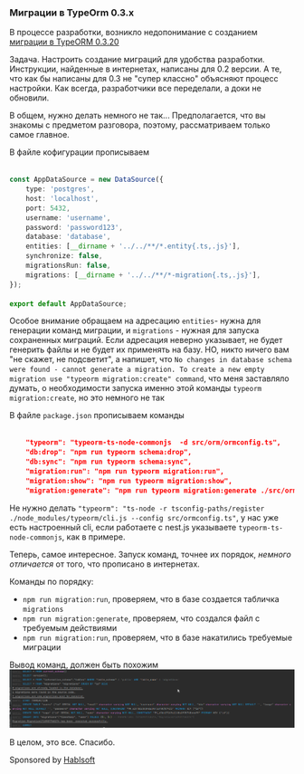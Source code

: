 ### Миграции в TypeOrm 0.3.x

В процессе разработки, возникло недопонимание с созданием [миграции  в TypeORM 0.3.20](https://typeorm.io/migrations)

Задача. 
Настроить создание миграций для удобства разработки. Инструкции, найденные в интернетах, написаны для 0.2 версии. А те, что
как бы написаны для 0.3 не "супер классно" объясняют процесс настройки.
Как всегда, разработчики все переделали, а доки не обновили. 

В общем, нужно делать немного не так...
Предполагается, что вы знакомы с предметом разговора, поэтому, рассматриваем только самое главное.

В файле кофигурации прописываем 
```ts

const AppDataSource = new DataSource({
    type: 'postgres',
    host: 'localhost',
    port: 5432,
    username: 'username',
    password: 'password123',
    database: 'database',
    entities: [__dirname + '../../**/*.entity{.ts,.js}'],
    synchronize: false,
    migrationsRun: false,
    migrations: [__dirname + '../../**/*-migration{.ts,.js}'],
});

export default AppDataSource;

```
Особое внимание обращаем на адресацию `entities`- нужна для генерации команд миграции, и `migrations` - нужная для запуска
сохраненных миграций. Если адресация неверно указывает, не будет генерить файлы и не будет их применять на базу. НО, никто
ничего вам "не скажет, не подсветит", а напишет, что `No changes in database schema were found - cannot generate a migration. To create a new empty migration use "typeorm migration:create" command`,
что меня заставляло думать, о необходимости запуска именно этой команды `typeorm migration:create`, но это немного не так

В файле `package.json` прописываем команды 
```json

    "typeorm": "typeorm-ts-node-commonjs  -d src/orm/ormconfig.ts",
    "db:drop": "npm run typeorm schema:drop",
    "db:sync": "npm run typeorm schema:sync",
    "migration:run": "npm run typeorm migration:run",
    "migration:show": "npm run typeorm migration:show",
    "migration:generate": "npm run typeorm migration:generate ./src/orm/migrations/migration"

```
Не нужно делать `"typeorm": "ts-node -r tsconfig-paths/register ./node_modules/typeorm/cli.js --config src/ormconfig.ts"`, 
у нас уже есть настроенный cli, если работаете с nest.js указываете `typeorm-ts-node-commonjs`, как в примере.

Теперь, самое интересное.
Запуск команд, точнее их порядок, _немного_ _отличается_ от того, что прописано в интернетах.

Команды по порядку:
- `npm run migration:run`, проверяем, что в базе создается табличка `migrations`
- `npm run migration:generate`, проверяем, что создался файл с требуемым действиями
- `npm run migration:run`, проверяем, что в базе накатились требуемые миграции

Вывод команд, должен быть похожим
![alt text](imgs/typeorm_migrations.png)

В целом, это все. Спасибо.

Sponsored by [Hablsoft](https://www.hablsoft.com)